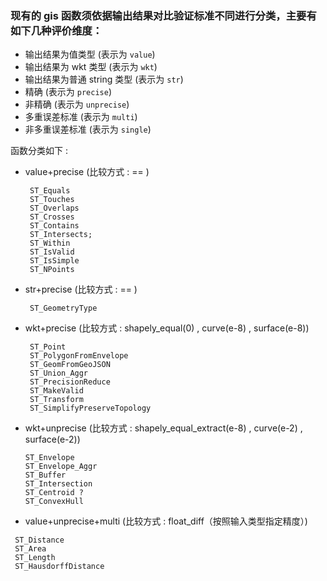 ### 现有的 gis 函数须依据输出结果对比验证标准不同进行分类，主要有如下几种评价维度：
  - 输出结果为值类型 (表示为 `value`)
  - 输出结果为 wkt 类型 (表示为 `wkt`)
  - 输出结果为普通 string 类型 (表示为 `str`)
  - 精确 (表示为 `precise`)
  - 非精确 (表示为 `unprecise`)
  - 多重误差标准 (表示为 `multi`)
  - 非多重误差标准 (表示为 `single`)

函数分类如下 :
- value+precise (比较方式 : == )
  ```
   ST_Equals
   ST_Touches
   ST_Overlaps
   ST_Crosses
   ST_Contains
   ST_Intersects;
   ST_Within
   ST_IsValid
   ST_IsSimple
   ST_NPoints
  ```
- str+precise (比较方式 : == )
  ```
   ST_GeometryType

  ```
- wkt+precise  (比较方式 : shapely_equal(0) , curve(e-8) , surface(e-8))
  ```
   ST_Point
   ST_PolygonFromEnvelope
   ST_GeomFromGeoJSON
   ST_Union_Aggr
   ST_PrecisionReduce
   ST_MakeValid
   ST_Transform
   ST_SimplifyPreserveTopology
  ```

- wkt+unprecise  (比较方式 : shapely_equal_extract(e-8) , curve(e-2) , surface(e-2))
  ```
  ST_Envelope
  ST_Envelope_Aggr
  ST_Buffer
  ST_Intersection
  ST_Centroid ?
  ST_ConvexHull

  ```    
- value+unprecise+multi (比较方式 : float_diff（按照输入类型指定精度）)
 ```
  ST_Distance
  ST_Area
  ST_Length
  ST_HausdorffDistance
 ```
